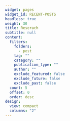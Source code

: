 ```yaml
---
widget: pages
widget_id: RECENT-POSTS
headless: true
weight: 30
title: Reserach
subtitle: null
content:
  filters:
    folders:
      - post
    tag: ""
    category: ""
    publication_type: ""
    author: ""
    exclude_featured: false
    exclude_future: false
    exclude_past: false
  count: 5
  offset: 0
  order: desc
design:
  view: compact
  columns: "2"
---
```

